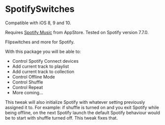 # SpotifySwitches
Compatible with iOS 8, 9 and 10.

Requires [Spotify Music](https://itunes.apple.com/us/app/spotify-music/id324684580?mt=8) from AppStore. Tested on Spotify version 7.7.0.

Flipswitches and more for Spotify.

With this package you will be able to:
* Control Spotify Connect devices
* Add current track to playlist
* Add current track to collection
* Control Offline Mode
* Control Shuffle
* Control Repeat
* More coming…

This tweak will also initialize Spotify with whatever setting previously assigned it to. For example: if shuffle is turned on and you exit Spotify while being offline, on the next Spotify launch the default Spotify behaviour would be to start with shuffle turned off. This tweak fixes that.
